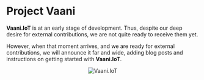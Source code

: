 # Project Vaani
  
**Vaani.IoT** is at an early stage of development. Thus, despite our deep desire for external contributions, we are not quite ready to receive them yet.

However, when that moment arrives, and we are ready for external contributions, we will announce it far and wide, adding blog posts and instructions on getting started with **Vaani.IoT**.

<p align="center">
  
  <img src="https://raw.githubusercontent.com/mozilla/vaani.iot/master/images/Vaani.IoT.jpg" alt="Vaani.IoT"/>
</p>
